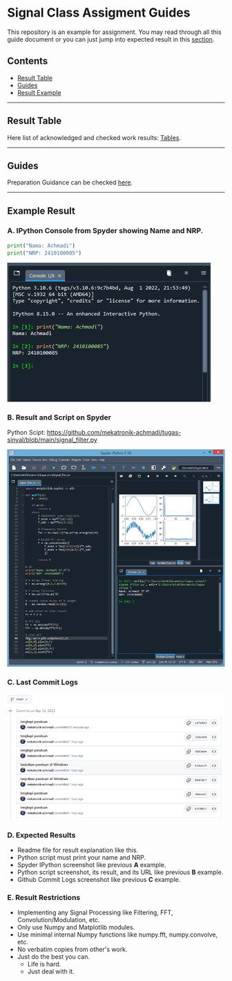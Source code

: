 # Signal Class Assigment Guides

This repository is an example for assignment.
You may read through all this guide document or you can just jump into expected result in this [section](https://github.com/mekatronik-achmadi/tugas-sinyal/tree/main#example-result).

## Contents
- [Result Table](https://github.com/mekatronik-achmadi/tugas-sinyal/tree/main#result-table)
- [Guides](https://github.com/mekatronik-achmadi/tugas-sinyal/tree/main#guides)
- [Result Example](https://github.com/mekatronik-achmadi/tugas-sinyal/tree/main#example-result)
	
---

## Result Table

Here list of acknowledged and checked work results: [Tables](https://github.com/mekatronik-achmadi/tugas-sinyal/blob/main/results.md).

---

## Guides

Preparation Guidance can be checked [here](https://github.com/mekatronik-achmadi/tugas-sinyal/blob/main/guides.md).

---

## Example Result

### A. IPython Console from Spyder showing Name and NRP.

```py
print("Nama: Achmadi")
print("NRP: 2410100085")
```

![image](images/result0.png)

### B. Result and Script on Spyder

Python Scipt: https://github.com/mekatronik-achmadi/tugas-sinyal/blob/main/signal_filter.py

![image](images/result1.png)

### C. Last Commit Logs

![image](images/result2.png)

### D. Expected Results
- Readme file for result explanation like this.
- Python script must print your name and NRP.
- Spyder IPython screenshot like previous **A** example.
- Python script screenshot, its result, and its URL like previous **B** example.
- Github Commit Logs screenshot like previous **C** example.

### E. Result Restrictions
- Implementing any Signal Processing like Filtering, FFT, Convolution/Modulation, etc.
- Only use Numpy and Matplotlib modules.
- Use minimal internal Numpy functions like numpy.fft, numpy.convolve, etc.
- No verbatim copies from other's work.
- Just do the best you can.
	+ Life is hard.
	+ Just deal with it.